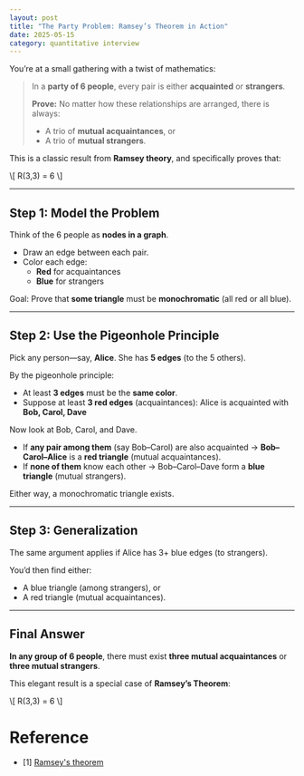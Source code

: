 ```yaml
---
layout: post
title: "The Party Problem: Ramsey’s Theorem in Action"
date: 2025-05-15
category: quantitative interview
---
```


You’re at a small gathering with a twist of mathematics:

> In a **party of 6 people**, every pair is either **acquainted** or **strangers**.
>
> **Prove:** No matter how these relationships are arranged, there is always:
>
> - A trio of **mutual acquaintances**, or  
> - A trio of **mutual strangers**.

This is a classic result from **Ramsey theory**, and specifically proves that:

\\[
R(3,3) = 6
\\]

---

## Step 1: Model the Problem

Think of the 6 people as **nodes in a graph**.

- Draw an edge between each pair.
- Color each edge:
  - **Red** for acquaintances
  - **Blue** for strangers

Goal: Prove that **some triangle** must be **monochromatic** (all red or all blue).

---

## Step 2: Use the Pigeonhole Principle

Pick any person—say, **Alice**. She has **5 edges** (to the 5 others).

By the pigeonhole principle:

- At least **3 edges** must be the **same color**.
- Suppose at least **3 red edges** (acquaintances): Alice is acquainted with **Bob, Carol, Dave**

Now look at Bob, Carol, and Dave.

- If **any pair among them** (say Bob–Carol) are also acquainted → **Bob–Carol–Alice** is a **red triangle** (mutual acquaintances).
- If **none of them** know each other → Bob–Carol–Dave form a **blue triangle** (mutual strangers).

Either way, a monochromatic triangle exists.

---

## Step 3: Generalization

The same argument applies if Alice has 3+ blue edges (to strangers).

You’d then find either:
- A blue triangle (among strangers), or
- A red triangle (mutual acquaintances).

---

## Final Answer

**In any group of 6 people**, there must exist **three mutual acquaintances** or **three mutual strangers**.

This elegant result is a special case of **Ramsey’s Theorem**:

\\[
R(3,3) = 6
\\]

# Reference

* [1] [Ramsey's theorem](https://en.wikipedia.org/wiki/Ramsey%27s_theorem#An_elementary_example)
